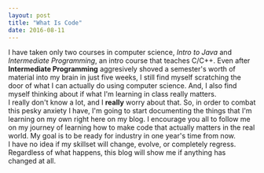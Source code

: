 ```yaml
---
layout: post
title: "What Is Code"
date: 2016-08-11
---
```


I have taken only two courses in computer science, _Intro to Java_ and _Intermediate Programming_, an intro course that teaches C/C++. Even after __Intermediate Programming__ aggresively shoved a semester's worth of material into my brain in just five weeks, I still find myself scratching the door of what I can actually do using computer science. And, I also find myself thinking about if what I'm learning in class really matters.   
I really don't know a lot, and I __really__ worry about that. So, in order to combat this pesky anxiety I have, I'm going to start documenting the things that I'm learning on my own right here on my blog. I encourage you all to follow me on my journey of learning how to make code that actually matters in the real world. My goal is to be ready for industry in one year's time from now.  
I have no idea if my skillset will change, evolve, or completely regress. Regardless of what happens, this blog will show me if anything has changed at all. 